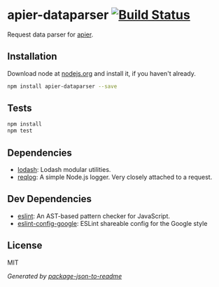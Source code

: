 # apier-dataparser [![Build Status](https://travis-ci.org/Knorcedger/apier-dataparser.png?branch=master)](https://travis-ci.org/Knorcedger/apier-dataparser)

Request data parser for [apier](https://github.com/Knorcedger/apier).

## Installation

Download node at [nodejs.org](http://nodejs.org) and install it, if you haven't already.

```sh
npm install apier-dataparser --save
```

## Tests

```sh
npm install
npm test
```

## Dependencies

- [lodash](https://github.com/lodash/lodash): Lodash modular utilities.
- [reqlog](https://github.com/Knorcedger/reqlog): A simple Node.js logger. Very closely attached to a request.

## Dev Dependencies

- [eslint](https://github.com/eslint/eslint): An AST-based pattern checker for JavaScript.
- [eslint-config-google](https://github.com/google/eslint-config-google): ESLint shareable config for the Google style


## License

MIT

_Generated by [package-json-to-readme](https://github.com/zeke/package-json-to-readme)_
